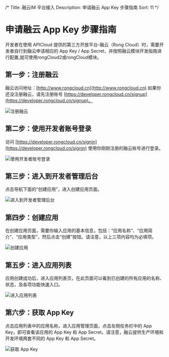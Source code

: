 /*
Title: 融云IM 平台接入
Description: 申请融云 App Key 步骤指南
Sort: 11
*/

# 申请融云 App Key 步骤指南

开发者在使用 APICloud 提供的第三方开放平台-融云（Rong Cloud）时，需要开发者自行到融云申请相应的 App Key / App Secret，并按照融云模块开发指南进行配置,就可使用rongCloud2或rongCloud模块。


## 第一步：注册融云

融云访问地址：[http://www.rongcloud.cn](http://www.rongcloud.cn) 如果你还没注册融云，请先注册账号 [https://developer.rongcloud.cn/signup](https://developer.rongcloud.cn/signup)。

![注册融云](/img/rongCloud2/register.jpg)

## 第二步：使用开发者账号登录

访问 [https://developer.rongcloud.cn/signin](https://developer.rongcloud.cn/signin)  使用你刚刚注册的融云账号进行登录。

![使用开发者账号登录](/img/rongCloud2/signin.jpg)

## 第三步：进入到开发者管理后台

点击导航下面的“创建应用”，进入创建应用页面。

![进入到开发者管理后台](/img/rongCloud2/console.jpg)

## 第四步：创建应用

在创建应用页面，需要你输入应用的基本信息，包括：“应用名称”、“应用简介”、“应用类型”，然后点击“创建”按钮。请注意，以上三项内容均为必填项。

![创建应用](/img/rongCloud2/create_app.jpg)

## 第五步：进入应用列表

应用创建成功后，进入应用列表页，在此页面可以看到已创建的所有应用的名称、状态，及各项功能快速入口。

![进入应用列表](/img/rongCloud2/app_list.jpg)

## 第六步：获取 App Key

点击应用列表中的应用名称，进入应用管理页面，点击左侧任务栏中的 App Key，即可查看该应用的 App Key 和 App Secret。请注意，融云提供生产环境和开发环境两套不同的 App Key 和 App Secret。

![获取 App Key](/img/rongCloud2/get_app_key.jpg)
